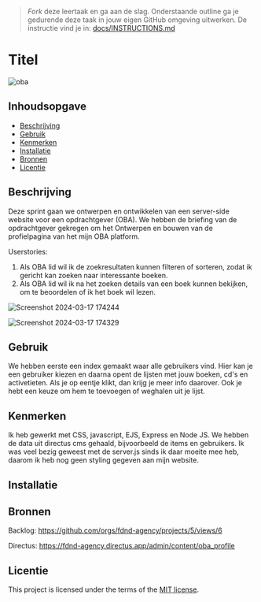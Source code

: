 > _Fork_ deze leertaak en ga aan de slag. Onderstaande outline ga je gedurende deze taak in jouw eigen GitHub omgeving uitwerken. De instructie vind je in: [docs/INSTRUCTIONS.md](docs/INSTRUCTIONS.md)

# Titel
<!-- Geef je project een titel en schrijf in één zin wat het is -->
![oba](https://github.com/Abeeryu/server-side-rendering-server-side-website/assets/144008500/717a6d94-eab1-4f4a-bb9a-46237737c0ed)

## Inhoudsopgave

  * [Beschrijving](#beschrijving)
  * [Gebruik](#gebruik)
  * [Kenmerken](#kenmerken)
  * [Installatie](#installatie)
  * [Bronnen](#bronnen)
  * [Licentie](#licentie)

## Beschrijving
<!-- In de Beschrijving staat kort beschreven wat voor project het is en wat je hebt gemaakt -->
<!-- Voeg een mooie poster visual toe 📸 -->
<!-- Voeg een link toe naar Github Pages 🌐-->

Deze sprint gaan we ontwerpen en ontwikkelen van een server-side website voor een opdrachtgever (OBA). We hebben de briefing van de opdrachtgever gekregen om het Ontwerpen en bouwen van de profielpagina van het mijn OBA platform.

Userstories:

1. Als OBA lid wil ik de zoekresultaten kunnen filteren of sorteren, zodat ik gericht kan zoeken naar interessante boeken.
2. Als OBA lid wil ik na het zoeken details van een boek kunnen bekijken, om te beoordelen of ik het boek wil lezen.

![Screenshot 2024-03-17 174244](https://github.com/Abeeryu/server-side-rendering-server-side-website/assets/144008500/46f6891b-0c2a-4510-8894-ddf10fdf1326)

![Screenshot 2024-03-17 174329](https://github.com/Abeeryu/server-side-rendering-server-side-website/assets/144008500/0546e9c2-47d9-4ab0-a39a-6afe20c4793f)

## Gebruik
<!--Bij Gebruik staat hoe je project er uit ziet, hoe het werkt en wat je er mee kan. -->

We hebben eerste een index gemaakt waar alle gebruikers vind. Hier kan je een gebruiker kiezen en daarna opent de lijsten met jouw boeken, cd's en activetieten. Als je op eentje klikt, dan krijg je meer info daarover. Ook je hebt een keuze om hem te toevoegen of weghalen uit je lijst.

## Kenmerken
<!-- Bij Kenmerken staat welke technieken zijn gebruikt en hoe. Wat is de HTML structuur? Wat zijn de belangrijkste dingen in CSS? Wat is er met Javascript gedaan en hoe? Misschien heb je een framwork of library gebruikt? -->

Ik heb gewerkt met CSS, javascript, EJS, Express en Node JS.
We hebben de data uit directus cms gehaald, bijvoorbeeld de items en gebruikers.
Ik was veel bezig geweest met de server.js sinds ik daar moeite mee heb, daarom ik heb nog geen styling gegeven aan mijn website.

## Installatie
<!-- Bij Instalatie staat hoe een andere developer aan jouw repo kan werken -->


## Bronnen

Backlog: https://github.com/orgs/fdnd-agency/projects/5/views/6

Directus: https://fdnd-agency.directus.app/admin/content/oba_profile

## Licentie

This project is licensed under the terms of the [MIT license](./LICENSE).
